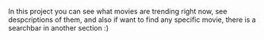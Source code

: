 In this project you can see what movies are trending right now, see despcriptions of them, and also if want to find any specific movie, there is a searchbar in another section :)
